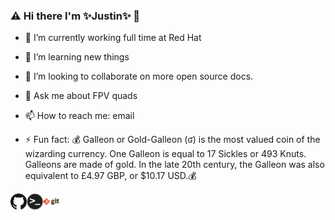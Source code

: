 ### ⚠️ Hi there I'm ✨Justin✨ 👋



- 🔭 I’m currently working full time at Red Hat
- 🌱 I’m learning new things
- 👯 I’m looking to collaborate on more open source docs.
- 💬 Ask me about FPV quads 
- 📫 How to reach me: email

- ⚡ Fun fact: 💰 Galleon or Gold-Galleon (ʛ) is the most valued coin of the wizarding currency. One Galleon is equal to 17 Sickles or 493 Knuts. Galleons are made of gold. In the late 20th century, the Galleon was also equivalent to £4.97 GBP, or $10.17 USD.💰

<img align="left" alt="GitHub" width="26px" src="https://raw.githubusercontent.com/github/explore/78df643247d429f6cc873026c0622819ad797942/topics/github/github.png" />

<img align="left" alt="Terminal" width="26px" src="https://raw.githubusercontent.com/github/explore/80688e429a7d4ef2fca1e82350fe8e3517d3494d/topics/terminal/terminal.png">

<img align="left" alt="Git" width="26px" src="https://raw.githubusercontent.com/github/explore/80688e429a7d4ef2fca1e82350fe8e3517d3494d/topics/git/git.png">


